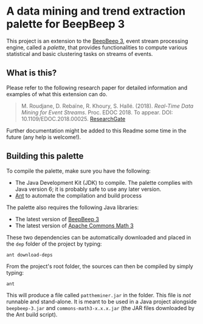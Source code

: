 A data mining and trend extraction palette for BeepBeep 3
=========================================================

This project is an extension to the [BeepBeep
3](https://liflab.github.io/beepbeep-3), event stream processing engine,
called a *palette*, that provides functionalities to compute various
statistical and basic clustering tasks on streams of events.

What is this?
-------------

Please refer to the following research paper for detailed information and
examples of what this extension can do.

> M. Roudjane, D. Rebaïne, R. Khoury, S. Hallé. (2018). *Real-Time Data Mining
> for Event Streams*. Proc. EDOC 2018. To appear. DOI: 10.1109/EDOC.2018.00025.
> [ResearchGate](https://www.researchgate.net/publication/328172038)

Further documentation might be added to this Readme some time in the future
(any help is welcome!).

Building this palette
---------------------

To compile the palette, make sure you have the following:

- The Java Development Kit (JDK) to compile. The palette complies
  with Java version 6; it is probably safe to use any later version.
- [Ant](http://ant.apache.org) to automate the compilation and build process

The palette also requires the following Java libraries:

- The latest version of [BeepBeep 3](https://liflab.github.io/beepbeep-3)
- The latest version of
  [Apache Commons Math 3](http://commons.apache.org/proper/commons-math)

These two dependencies can be automatically downloaded and placed in the
`dep` folder of the project by typing:

    ant download-deps

From the project's root folder, the sources can then be compiled by simply
typing:

    ant

This will produce a file called `pattheminer.jar` in the folder. This file
is *not* runnable and stand-alone. It is meant to be used in a Java project
alongside `beepbeep-3.jar` and `commons-math3-x.x.x.jar` (the JAR files
downloaded by the Ant build script).

<!-- :maxLineLen=78: -->